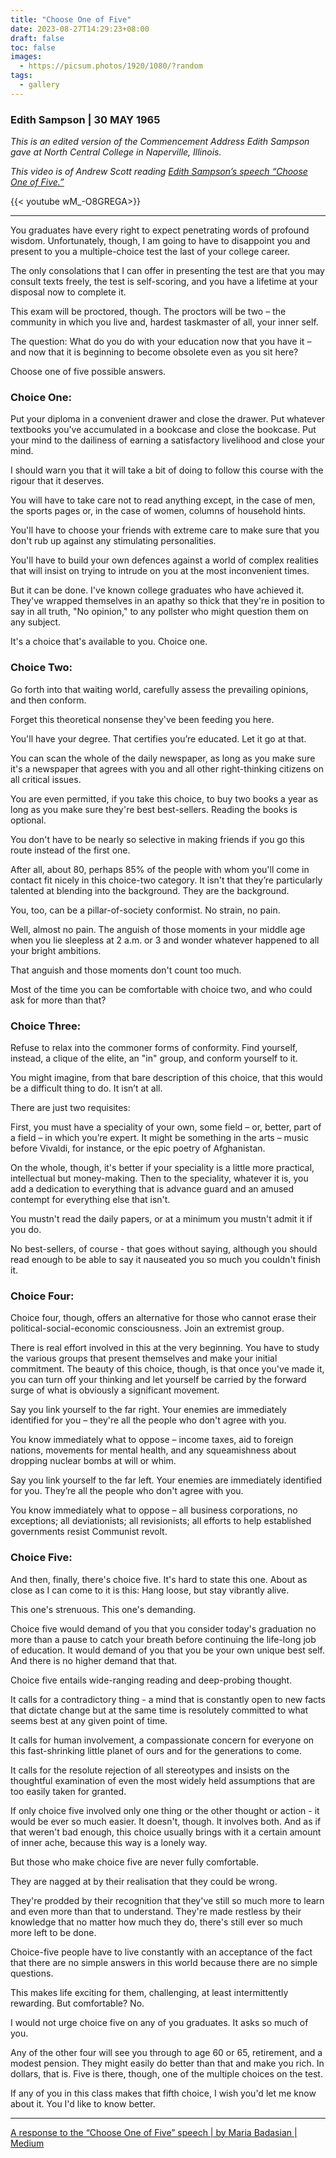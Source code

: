 ```yaml
---
title: "Choose One of Five"
date: 2023-08-27T14:29:23+08:00
draft: false
toc: false
images:
  - https://picsum.photos/1920/1080/?random
tags: 
  - gallery
---
```


### **Edith Sampson | 30 MAY 1965**

*This is an edited version of the Commencement Address Edith Sampson gave at North Central College in Naperville, Illinois.*

*This video is of Andrew Scott reading [Edith Sampson’s speech “Choose One of Five.”](https://www.speech.almeida.co.uk/edith-sampson)*

{{< youtube wM_-O8GREGA>}}

---

You graduates have every right to expect penetrating words of profound wisdom. Unfortunately, though, I am going to have to disappoint you and present to you a multiple-choice test the last of your college career.

The only consolations that I can offer in presenting the test are that you may consult texts freely, the test is self-scoring, and you have a lifetime at your disposal now to complete it.

This exam will be proctored, though. The proctors will be two – the community in which you live and, hardest taskmaster of all, your inner self.

The question: What do you do with your education now that you have it – and now that it is beginning to become obsolete even as you sit here?

Choose one of five possible answers.

 

### **Choice One:**

Put your diploma in a convenient drawer and close the drawer. Put whatever textbooks you've accumulated in a bookcase and close the bookcase. Put your mind to the dailiness of earning a satisfactory livelihood and close your mind.

I should warn you that it will take a bit of doing to follow this course with the rigour that it deserves.

You will have to take care not to read anything except, in the case of men, the sports pages or, in the case of women, columns of household hints.

You'll have to choose your friends with extreme care to make sure that you don't rub up against any stimulating personalities.

You'll have to build your own defences against a world of complex realities that will insist on trying to intrude on you at the most inconvenient times.

But it can be done. I've known college graduates who have achieved it. They've wrapped themselves in an apathy so thick that they're in position to say in all truth, "No opinion," to any pollster who might question them on any subject.

It's a choice that's available to you. Choice one.

 

### **Choice Two:**

Go forth into that waiting world, carefully assess the prevailing opinions, and then conform.

Forget this theoretical nonsense they've been feeding you here.

You'll have your degree. That certifies you’re educated. Let it go at that.

You can scan the whole of the daily newspaper, as long as you make sure it's a newspaper that agrees with you and all other right-thinking citizens on all critical issues.

You are even permitted, if you take this choice, to buy two books a year as long as you make sure they're best best-sellers. Reading the books is optional.

You don't have to be nearly so selective in making friends if you go this route instead of the first one.

After all, about 80, perhaps 85% of the people with whom you'll come in contact fit nicely in this choice-two category. It isn't that they’re particularly talented at blending into the background. They are the background.

You, too, can be a pillar-of-society conformist. No strain, no pain.

Well, almost no pain. The anguish of those moments in your middle age when you lie sleepless at 2 a.m. or 3 and wonder whatever happened to all your bright ambitions.

That anguish and those moments don't count too much.

Most of the time you can be comfortable with choice two, and who could ask for more than that?

 

### **Choice Three:**

Refuse to relax into the commoner forms of conformity. Find yourself, instead, a clique of the elite, an "in" group, and conform yourself to it.

You might imagine, from that bare description of this choice, that this would be a difficult thing to do. It isn’t at all.

There are just two requisites:

First, you must have a speciality of your own, some field – or, better, part of a field – in which you’re expert. It might be something in the arts – music before Vivaldi, for instance, or the epic poetry of Afghanistan.

On the whole, though, it's better if your speciality is a little more practical, intellectual but money-making. Then to the speciality, whatever it is, you add a dedication to everything that is advance guard and an amused contempt for everything else that isn't.

You mustn't read the daily papers, or at a minimum you mustn't admit it if you do. 

No best-sellers, of course - that goes without saying, although you should read enough to be able to say it nauseated you so much you couldn't finish it.

 

### **Choice Four:**

Choice four, though, offers an alternative for those who cannot erase their political-social-economic consciousness. Join an extremist group.

There is real effort involved in this at the very beginning. You have to study the various groups that present themselves and make your initial commitment. The beauty of this choice, though, is that once you've made it, you can turn off your thinking and let yourself be carried by the forward surge of what is obviously a significant movement.

Say you link yourself to the far right. Your enemies are immediately identified for you – they're all the people who don't agree with you.

You know immediately what to oppose – income taxes, aid to foreign nations, movements for mental health, and any squeamishness about dropping nuclear bombs at will or whim.

Say you link yourself to the far left. Your enemies are immediately identified for you. They’re all the people who don't agree with you.

You know immediately what to oppose – all business corporations, no exceptions; all deviationists; all revisionists; all efforts to help established governments resist Communist revolt.

 

### **Choice Five:**

And then, finally, there's choice five. It's hard to state this one. About as close as I can come to it is this: Hang loose, but stay vibrantly alive.

This one's strenuous. This one's demanding.

Choice five would demand of you that you consider today's graduation no more than a pause to catch your breath before continuing the life-long job of education. It would demand of you that you be your own unique best self. And there is no higher demand that that.

Choice five entails wide-ranging reading and deep-probing thought.

It calls for a contradictory thing - a mind that is constantly open to new facts that dictate change but at the same time is resolutely committed to what seems best at any given point of time.

It calls for human involvement, a compassionate concern for everyone on this fast-shrinking little planet of ours and for the generations to come.

It calls for the resolute rejection of all stereotypes and insists on the thoughtful examination of even the most widely held assumptions that are too easily taken for granted.

If only choice five involved only one thing or the other thought or action - it would be ever so much easier. It doesn't, though. It involves both. And as if that weren't bad enough, this choice usually brings with it a certain amount of inner ache, because this way is a lonely way.

But those who make choice five are never fully comfortable.

They are nagged at by their realisation that they could be wrong.

They're prodded by their recognition that they've still so much more to learn and even more than that to understand. They're made restless by their knowledge that no matter how much they do, there's still ever so much more left to be done.

Choice-five people have to live constantly with an acceptance of the fact that there are no simple answers in this world because there are no simple questions.

This makes life exciting for them, challenging, at least intermittently rewarding. But comfortable? No.

I would not urge choice five on any of you graduates. It asks so much of you.

Any of the other four will see you through to age 60 or 65, retirement, and a modest pension. They might easily do better than that and make you rich. In dollars, that is. Five is there, though, one of the multiple choices on the test.

If any of you in this class makes that fifth choice, I wish you'd let me know about it. You I'd like to know better.

---

[A response to the “Choose One of Five” speech | by Maria Badasian | Medium](https://mariabadasian.medium.com/a-response-to-choose-one-of-five-23c41aaae829)
